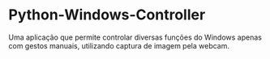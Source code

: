 # Python-Windows-Controller
Uma aplicação que permite controlar diversas funções do Windows apenas com gestos manuais, utilizando captura de imagem pela webcam.
